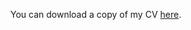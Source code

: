 You can download a copy of my CV [here](https://github.com/joelabriola/joelabriola.github.io/files/LaBriola_cv_20180420.pdf).
